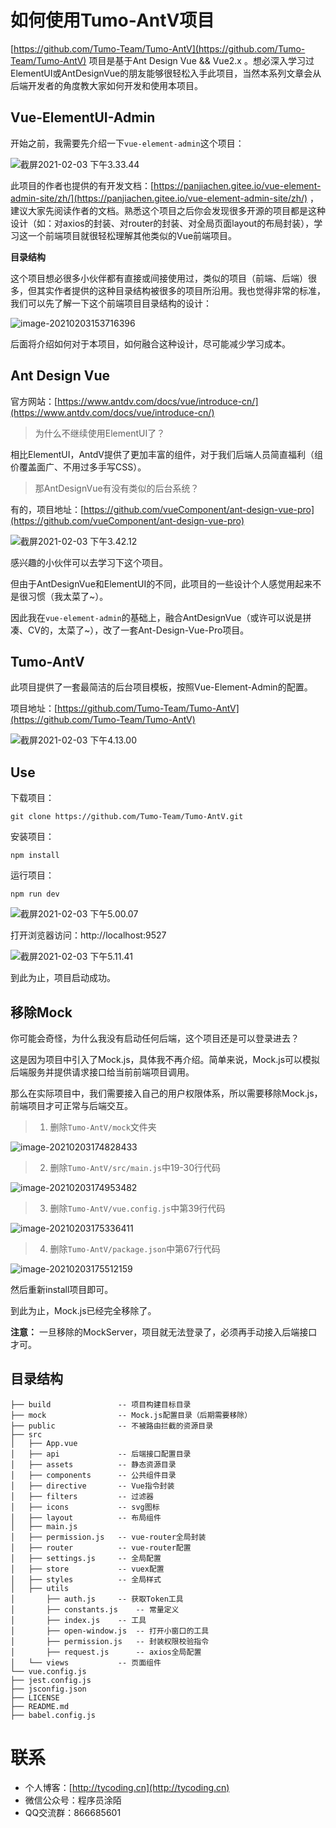 # 如何使用Tumo-AntV项目

[https://github.com/Tumo-Team/Tumo-AntV](https://github.com/Tumo-Team/Tumo-AntV) 项目是基于Ant Design Vue && Vue2.x 。想必深入学习过ElementUI或AntDesignVue的朋友能够很轻松入手此项目，当然本系列文章会从后端开发者的角度教大家如何开发和使用本项目。

## Vue-ElementUI-Admin

开始之前，我需要先介绍一下`vue-element-admin`这个项目：

![截屏2021-02-03 下午3.33.44](http://cdn.tycoding.cn/20210203153350.png)

此项目的作者也提供的有开发文档：[https://panjiachen.gitee.io/vue-element-admin-site/zh/](https://panjiachen.gitee.io/vue-element-admin-site/zh/) ，建议大家先阅读作者的文档。熟悉这个项目之后你会发现很多开源的项目都是这种设计（如：对axios的封装、对router的封装、对全局页面layout的布局封装），学习这一个前端项目就很轻松理解其他类似的Vue前端项目。

**目录结构**

这个项目想必很多小伙伴都有直接或间接使用过，类似的项目（前端、后端）很多，但其实作者提供的这种目录结构被很多的项目所沿用。我也觉得非常的标准，我们可以先了解一下这个前端项目目录结构的设计：

![image-20210203153716396](http://cdn.tycoding.cn/20210203153716.png)

后面将介绍如何对于本项目，如何融合这种设计，尽可能减少学习成本。

## Ant Design Vue

官方网站：[https://www.antdv.com/docs/vue/introduce-cn/](https://www.antdv.com/docs/vue/introduce-cn/)

> 为什么不继续使用ElementUI了？

相比ElementUI，AntdV提供了更加丰富的组件，对于我们后端人员简直福利（组价覆盖面广、不用过多手写CSS）。

> 那AntDesignVue有没有类似的后台系统？

有的，项目地址：[https://github.com/vueComponent/ant-design-vue-pro](https://github.com/vueComponent/ant-design-vue-pro)

![截屏2021-02-03 下午3.42.12](http://cdn.tycoding.cn/20210203154218.png)

感兴趣的小伙伴可以去学习下这个项目。

但由于AntDesignVue和ElementUI的不同，此项目的一些设计个人感觉用起来不是很习惯（我太菜了~）。

因此我在`vue-element-admin`的基础上，融合AntDesignVue（或许可以说是拼凑、CV的，太菜了~），改了一套Ant-Design-Vue-Pro项目。

## Tumo-AntV

此项目提供了一套最简洁的后台项目模板，按照Vue-Element-Admin的配置。

项目地址：[https://github.com/Tumo-Team/Tumo-AntV](https://github.com/Tumo-Team/Tumo-AntV)

![截屏2021-02-03 下午4.13.00](http://cdn.tycoding.cn/20210203161305.png)

## Use

下载项目：

```shell
git clone https://github.com/Tumo-Team/Tumo-AntV.git
```

安装项目：

```shell
npm install
```

运行项目：

```shell
npm run dev
```

![截屏2021-02-03 下午5.00.07](http://cdn.tycoding.cn/20210203170016.png)

打开浏览器访问：http://localhost:9527

![截屏2021-02-03 下午5.11.41](http://cdn.tycoding.cn/20210203171147.png)

到此为止，项目启动成功。

## 移除Mock

你可能会奇怪，为什么我没有启动任何后端，这个项目还是可以登录进去？

这是因为项目中引入了Mock.js，具体我不再介绍。简单来说，Mock.js可以模拟后端服务并提供请求接口给当前前端项目调用。

那么在实际项目中，我们需要接入自己的用户权限体系，所以需要移除Mock.js，前端项目才可正常与后端交互。

> 1. 删除`Tumo-AntV/mock`文件夹

![image-20210203174828433](http://cdn.tycoding.cn/20210203174828.png)

> 2. 删除`Tumo-AntV/src/main.js`中19-30行代码

![image-20210203174953482](http://cdn.tycoding.cn/20210203174953.png)

> 3. 删除`Tumo-AntV/vue.config.js`中第39行代码

![image-20210203175336411](http://cdn.tycoding.cn/20210203175336.png)

> 4. 删除`Tumo-AntV/package.json`中第67行代码

![image-20210203175512159](http://cdn.tycoding.cn/20210203175512.png)

然后重新install项目即可。

到此为止，Mock.js已经完全移除了。

**注意：** 一旦移除的MockServer，项目就无法登录了，必须再手动接入后端接口才可。

## 目录结构

```
├── build				-- 项目构建目标目录
├── mock 				-- Mock.js配置目录（后期需要移除）
├── public				-- 不被路由拦截的资源目录
├── src
│   ├── App.vue
│   ├── api				-- 后端接口配置目录
│   ├── assets			-- 静态资源目录
│   ├── components		-- 公共组件目录
│   ├── directive		-- Vue指令封装
│   ├── filters			-- 过滤器
│   ├── icons			-- svg图标
│   ├── layout			-- 布局组件
│   ├── main.js
│   ├── permission.js	-- vue-router全局封装
│   ├── router			-- vue-router配置
│   ├── settings.js		-- 全局配置
│   ├── store			-- vuex配置
│   ├── styles			-- 全局样式
│   ├── utils
│		├── auth.js		-- 获取Token工具
│       ├── constants.js	-- 常量定义
│       ├── index.js	-- 工具
│       ├── open-window.js	-- 打开小窗口的工具
│       ├── permission.js	-- 封装权限校验指令
│       ├── request.js		-- axios全局配置
│   └── views			-- 页面组件
└── vue.config.js
├── jest.config.js
├── jsconfig.json
├── LICENSE
├── README.md
├── babel.config.js
```

# 联系

- 个人博客：[http://tycoding.cn](http://tycoding.cn)
- 微信公众号：程序员涂陌
- QQ交流群：866685601
